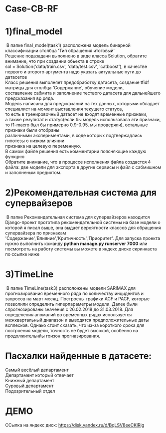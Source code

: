 # Case-CB-RF
# 1)final_model
   &nbsp;В папке final_model(task1) расположена модель бинарной классификации столбца 'Тип обращения итоговый'  
   Решение подазадачи выполнено в виде класса Solution, обратите внимание, что при создании обьекта в строке  
   sol = Solution('data/train.csv', 'data/test.csv', 'catboost'), в качестве первого и второго аргумента надо указать актуальные пути до датасетов  
   Класс решения выполняет предобработку датасета, создание tfidf матрицы для столбца 'Содержание', обучение модели,   
   составление сабмита и заполнение тествого датасета для дальнейшего предсказания вр.ряда.  
   Модель написана для предсказаний на тех данных, которыми обладает   
   специалист на момент выставления текущего статуса,  
   то есть в тренировочный датасет не входят временные признаки,   
   а также результат и статус(если бы модель использовала эти признаки,   
   то f1-macro был бы примерно 0.9-0.95, мы проверяли), остальные признаки были отобраны   
   различными экспериментами, в ходе которых подтвержадлись гипотезы о низком влиянии  
   признака на целевую переменную.  
   В самом файле решения есть комментарии поясняющие каждую функцию  
   Обратите внимание, что в процессе исполнения файла создастся 4 файла: две модели для экспорта в другие сервисы и файл с сабмишном и заполненым предиктом.
# 2)Рекомендательная система для супервайзеров
   &nbsp;В папке Рекомендательная система для супервайзеров находится Django-проект прототипа рекомендательной системы на базе модели о которой я писал выше, 
   она выдает вероятности классов для обращения супервайзера по признакам 'Содержание','Влияние','Критичность','Приоритет'. Для запуска проекта нужно выполнить команду **python manage.py runserver    7000** или посмотреть на работу системы вы можете в яндекс диске скринкаста по ссылке ниже
# 3)TimeLine 
&nbsp;В папке TimeLine(task3) расположены модели SARIMAX для прогнозирования временного ряда по количеству инцидентов и запросов на март месяц. Построены графики ACF и PACF, которые позволили определить гиперпараметры модели.
Далее были спрогнозированы значения с 26.02.2018 до 31.03.2018. Для определения аномалий во временных рядах используется межквартальный диапазон и выводятся предположительные даты всплесков.
Однако стоит сказать, что из-за короткого срока для построения модели, точность не будет высокой, особенно на продолжительнйы гоизон прогназирования.
# Пасхалки найденные в датасете:
   Самый весёлый департамент  
   Департамент который отвечает  
   Книжный департамент  
   Суровый департамент  
   Подозрительный отдел  
# ДЕМО
   ССылка на яндекс диск: https://disk.yandex.ru/d/BqLSV8eeCKlRjg
